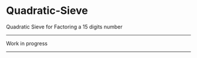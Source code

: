 Quadratic-Sieve
===============

Quadratic Sieve for Factoring a 15 digits number




*****************************

Work in progress

*****************************
